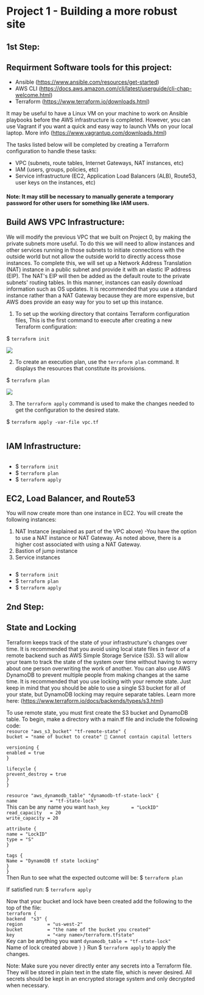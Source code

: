 # Project 1 - Building a more robust site


## 1st Step:

## Requirment Software tools for this project:
- Ansible (https://www.ansible.com/resources/get-started)
- AWS CLI (https://docs.aws.amazon.com/cli/latest/userguide/cli-chap-welcome.html)
- Terraform (https://www.terraform.io/downloads.html)

It may be useful to have a Linux VM on your machine to work on Ansible playbooks before the AWS infrastructure is completed. However, you can use Vagrant if you want a 
quick and easy way to launch VMs on your local laptop. More info (https://www.vagrantup.com/downloads.html)

The tasks listed below will be completed by creating a Terraform configuration to handle these tasks:
- VPC (subnets, route tables, Internet Gateways, NAT instances, etc)
- IAM (users, groups, policies, etc)
- Service infrastructure (EC2, Application Load Balancers (ALB), Route53, user keys on the instances, etc)

#### Note: It may still be necessary to manually generate a temporary password for other users for something like IAM users.


## Build AWS VPC Infrastructure:

We will modify the previous VPC that we built on Project 0, by making the private subnets more useful. To do this we will need to allow instances and other services running in those subnets to initiate connections with the outside world but not allow the outside world to directly access those instances.
To complete this, we will set up a Network Address Translation (NAT) instance in a public subnet and provide it with an elastic IP address (EIP). The NAT's EIP will then be added as the default route to the private subnets' routing tables. In this manner, instances can easily download information such as OS updates. It is recommended that you use a standard instance rather than a NAT Gateway because they are more expensive, but AWS does provide an easy way for you to set up this instance.

1. To set up the working directory that contains Terraform configuration files, This is the first command to execute after creating a new Terraform configuration:<br>

$ `terraform init`

![](https://miro.medium.com/max/875/1*PLb-9IeHknJ8nuzS6mtaMQ.png)



2. To create an execution plan, use the `terraform plan` command. It displays the resources that constitute its provisions.

$ `terraform plan`

![](https://miro.medium.com/max/875/1*_3GN_BU1ZYoz4XMKo6_VoA.png)

3. The `terraform apply` command is used to make the changes needed to get the configuration to the desired state.<br>

$ `terraform apply -var-file vpc.tf`

![]()

## IAM Infrastructure:

![]()

- $ `terraform init`
- $ `terraform plan`
- $ `terraform apply`

## EC2, Load Balancer, and Route53
You will now create more than one instance in EC2. You will create the following instances:

1. NAT Instance (explained as part of the VPC above) 
  -You have the option to use a NAT instance or NAT Gateway. As noted above, there is a higher cost associated with using a NAT Gateway. 
2. Bastion of jump instance
3. Service instances





![]()

- $ `terraform init`
- $ `terraform plan`
- $ `terraform apply`



## 2nd Step:
## State and Locking

Terraform keeps track of the state of your infrastructure's changes over time. 
It is recommended that you avoid using local state files in favor of a remote backend such as AWS Simple Storage Service (S3). 
S3 will allow your team to track the state of the system over time without having to worry about one person overwriting the work of another.
You can also use AWS DynamoDB to prevent multiple people from making changes at the same time. It is recommended that you use locking with your remote state.
Just keep in mind that you should be able to use a single S3 bucket for all of your state, but DynamoDB locking may require separate tables.
Learn more here: (https://www.terraform.io/docs/backends/types/s3.html)

To use remote state, you must first create the S3 bucket and DynamoDB table. To begin, make a directory with a main.tf file and include the following code: <br>
`resource "aws_s3_bucket" "tf-remote-state" {` <br>
  `bucket = "name of bucket to create"  Cannot contain capital letters` <br>

  `versioning {` <br>
    `enabled = true` <br>
  `}` <br>

  `lifecycle {`<br>
    `prevent_destroy = true`<br>
  `}`<br>
`}` <br>

`resource "aws_dynamodb_table" "dynamodb-tf-state-lock" {`<br>
  `name            = "tf-state-lock"` <br> This can be any name you want
  `hash_key        = "LockID"`<br>
  `read_capacity   = 20`<br>
  `write_capacity = 20`<br>

  `attribute {`<br>
    `name = "LockID"`<br>
    `type = "S"`<br>
  `}`<br>

  `tags {`<br>
    `Name = "DynamoDB tf state locking"`<br>
  `}`<br>
`}`<br>
Then Run to see what the expected outcome will be: 
$ `terraform plan` 

If satisfied run: $ `terraform apply`

Now that your bucket and lock have been created add the following to the top of the file: <br>
`terraform {` <br>
    `backend  "s3" {` <br>
    `region         = "us-west-2"` <br>
    `bucket         = "the name of the bucket you created"` <br>
    `key            = "<any name>/terraform.tfstate"` <br> Key can be anything you want
    `dynamodb_table = "tf-state-lock"` <br> Name of lock created above 
    `}`
`}`
Run $ `terraform apply` to apply the changes.

Note: Make sure you never directly enter any secrets into a Terraform file. They will be stored in plain text in the state file, which is never desired. All secrets should be kept in an encrypted storage system and only decrypted when necessary.







